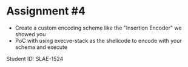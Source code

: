 # Assignment #4

* Create a custom encoding scheme like the "Insertion Encoder" we showed you
* PoC with using execve-stack as the shellcode to encode with your schema and execute

Student ID: SLAE-1524
